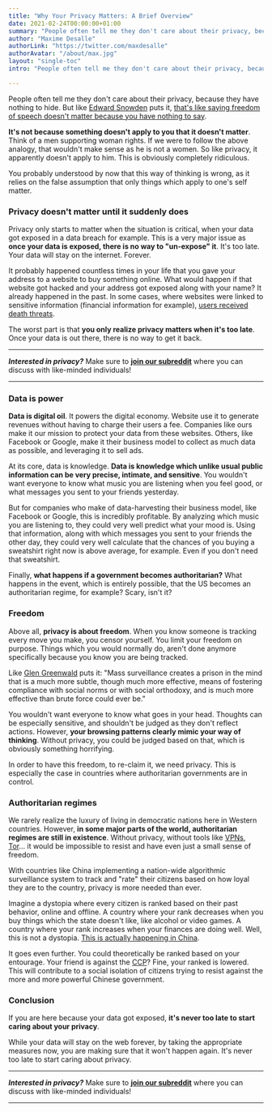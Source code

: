 ```yaml
---
title: "Why Your Privacy Matters: A Brief Overview"
date: 2021-02-24T00:00:00+01:00
summary: "People often tell me they don't care about their privacy, because they have nothing to hide. But like Edward Snowden puts it, that's like saying freedom of speech doesn't matter because you have nothing to say."
author: "Maxime Desalle"
authorLink: "https://twitter.com/maxdesalle"
authorAvatar: "/about/max.jpg"
layout: "single-toc"
intro: "People often tell me they don't care about their privacy, because they have nothing to hide. But like Edward Snowden puts it, that's like saying freedom of speech doesn't matter because you have nothing to say."

---
```


People often tell me they don't care about their privacy, because they have nothing to hide. But like [Edward Snowden](https://edwardsnowden.com/) puts it, [that's like saying freedom of speech doesn't matter because you have nothing to say](https://www.ted.com/talks/edward_snowden_here_s_how_we_take_back_the_internet).

**It's not because something doesn't apply to you that it doesn't matter**. Think of a men supporting woman rights. If we were to follow the above analogy, that wouldn't make sense as he is not a women. So like privacy, it apparently doesn't apply to him. This is obviously completely ridiculous.

You probably understood by now that this way of thinking is wrong, as it relies on the false assumption that only things which apply to one's self matter.

### Privacy doesn't matter until it suddenly does
Privacy only starts to matter when the situation is critical, when your data got exposed in a data breach for example. This is a very major issue as **once your data is exposed, there is no way to "un-expose" it**. It's too late. Your data will stay on the internet. Forever.

It probably happened countless times in your life that you gave your address to a website to buy something online. What would happen if that website got hacked and your address got exposed along with your name? It already happened in the past. In some cases, where websites were linked to sensitive information (financial information for example), [users received death threats](https://bitcoinist.com/ledger-leak-bitcoin-investor-threatened-with-kidnapping-murder/).

The worst part is that **you only realize privacy matters when it's too late**. Once your data is out there, there is no way to get it back.

---
***Interested in privacy?*** Make sure to [**join our subreddit**](https://www.reddit.com/r/Simplelogin/) where you can discuss with like-minded individuals!

---

### Data is power

**Data is digital oil**. It powers the digital economy. Website use it to generate revenues without having to charge their users a fee. Companies like ours make it our mission to protect your data from these websites. Others, like Facebook or Google, make it their business model to collect as much data as possible, and leveraging it to sell ads.

At its core, data is knowledge. **Data is knowledge which unlike usual public information can be very precise, intimate, and sensitive**. You wouldn't want everyone to know what music you are listening when you feel good, or what messages you sent to your friends yesterday.

But for companies who make of data-harvesting their business model, like Facebook or Google, this is incredibly profitable. By analyzing which music you are listening to, they could very well predict what your mood is. Using that information, along with which messages you sent to your friends the other day, they could very well calculate that the chances of you buying a sweatshirt right now is above average, for example. Even if you don't need that sweatshirt.

Finally, **what happens if a government becomes authoritarian?** What happens in the event, which is entirely possible, that the US becomes an authoritarian regime, for example? Scary, isn't it?

### Freedom

Above all, **privacy is about freedom**. When you know someone is tracking every move you make, you censor yourself. You limit your freedom on purpose. Things which you would normally do, aren't done anymore specifically because you know you are being tracked.

Like [Glen Greenwald](https://greenwald.substack.com/) puts it: "Mass surveillance creates a prison in the mind that is a much more subtle, though much more effective, means of fostering compliance with social norms or with social orthodoxy, and is much more effective than brute force could ever be."

You wouldn't want everyone to know what goes in your head. Thoughts can be especially sensitive, and shouldn't be judged as they don't reflect actions. However, **your browsing patterns clearly mimic your way of thinking**. Without privacy, you could be judged based on that, which is obviously something horrifying.

In order to have this freedom, to re-claim it, we need privacy. This is especially the case in countries where authoritarian governments are in control.

### Authoritarian regimes

We rarely realize the luxury of living in democratic nations here in Western countries. However, **in some major parts of the world, authoritarian regimes are still in existence**. Without privacy, without tools like [VPNs](https://en.wikipedia.org/wiki/Virtual_private_network), [Tor](https://torproject.org)... it would be impossible to resist and have even just a small sense of freedom.

With countries like China implementing a nation-wide algorithmic surveillance system to track and "rate" their citizens based on how loyal they are to the country, privacy is more needed than ever.

Imagine a dystopia where every citizen is ranked based on their past behavior, online and offline. A country where your rank decreases when you buy things which the state doesn't like, like alcohol or video games. A country where your rank increases when your finances are doing well. Well, this is not a dystopia. [This is actually happening in China](https://nhglobalpartners.com/chinas-social-credit-system-explained/).

It goes even further. You could theoretically be ranked based on your entourage. Your friend is against the [CCP](https://en.wikipedia.org/wiki/Chinese_Communist_Party)? Fine, your ranked is lowered. This will contribute to a social isolation of citizens trying to resist against the more and more powerful Chinese government.

### Conclusion

If you are here because your data got exposed, **it's never too late to start caring about your privacy**.

While your data will stay on the web forever, by taking the appropriate measures now, you are making sure that it won't happen again. It's never too late to start caring about privacy.

---
***Interested in privacy?*** Make sure to [**join our subreddit**](https://www.reddit.com/r/Simplelogin/) where you can discuss with like-minded individuals!

---
